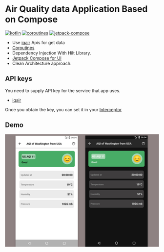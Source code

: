 # Air Quality data Application Based on Compose 


[![kotlin](https://img.shields.io/badge/Kotlin-1.7.xxx-blue)](https://kotlinlang.org/) [![coroutines](https://img.shields.io/badge/Coroutines-Asynchronous-red)](https://developer.android.com/kotlin/coroutines) [![jetpack-compose](https://img.shields.io/badge/Jetpack%20Compose-1.3.0-brightgreen)](https://developer.android.com/jetpack/compose) 

- Use [iqair](https://www.iqair.com) Apis for get data
- [Coroutines](https://developer.android.com/kotlin/coroutines)
- Dependency Injection With Hilt Library.
- [Jetpack Compose for UI](https://developer.android.com/jetpack/compose "Jetpack Compose for UI")
- Clean Architecture approach.


## API keys

You need to supply API key for the service that app uses.

- [iqair](https://www.iqair.com)

Once you obtain the key, you can set it in your [Interceptor](https://github.com/saeedashrafy/air_quality_mvvm/blob/c5e3f13d85af1b19a39be708d796e382535cc1d1/app/src/main/java/com/ashr/cleanMvvmAir/remote/service/Interceptor.kt)


## Demo

<img src="https://github.com/saeedashrafy/air_quality_mvvm/blob/main/screenshot_air_quality.jpg" width=800 />
